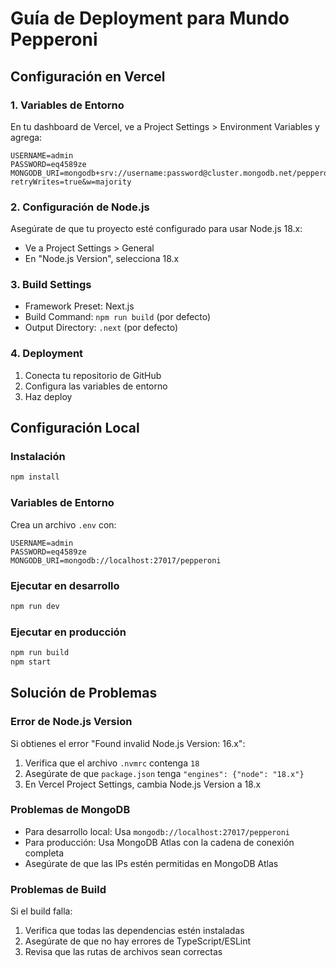 # Guía de Deployment para Mundo Pepperoni

## Configuración en Vercel

### 1. Variables de Entorno
En tu dashboard de Vercel, ve a Project Settings > Environment Variables y agrega:

```
USERNAME=admin
PASSWORD=eq4589ze
MONGODB_URI=mongodb+srv://username:password@cluster.mongodb.net/pepperoni?retryWrites=true&w=majority
```

### 2. Configuración de Node.js
Asegúrate de que tu proyecto esté configurado para usar Node.js 18.x:
- Ve a Project Settings > General
- En "Node.js Version", selecciona 18.x

### 3. Build Settings
- Framework Preset: Next.js
- Build Command: `npm run build` (por defecto)
- Output Directory: `.next` (por defecto)

### 4. Deployment
1. Conecta tu repositorio de GitHub
2. Configura las variables de entorno
3. Haz deploy

## Configuración Local

### Instalación
```bash
npm install
```

### Variables de Entorno
Crea un archivo `.env` con:
```
USERNAME=admin
PASSWORD=eq4589ze
MONGODB_URI=mongodb://localhost:27017/pepperoni
```

### Ejecutar en desarrollo
```bash
npm run dev
```

### Ejecutar en producción
```bash
npm run build
npm start
```

## Solución de Problemas

### Error de Node.js Version
Si obtienes el error "Found invalid Node.js Version: 16.x":
1. Verifica que el archivo `.nvmrc` contenga `18`
2. Asegúrate de que `package.json` tenga `"engines": {"node": "18.x"}`
3. En Vercel Project Settings, cambia Node.js Version a 18.x

### Problemas de MongoDB
- Para desarrollo local: Usa `mongodb://localhost:27017/pepperoni`
- Para producción: Usa MongoDB Atlas con la cadena de conexión completa
- Asegúrate de que las IPs estén permitidas en MongoDB Atlas

### Problemas de Build
Si el build falla:
1. Verifica que todas las dependencias estén instaladas
2. Asegúrate de que no hay errores de TypeScript/ESLint
3. Revisa que las rutas de archivos sean correctas 
